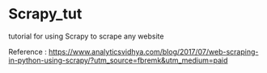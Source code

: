 # Scrapy_tut
tutorial for using Scrapy to scrape any website

Reference : https://www.analyticsvidhya.com/blog/2017/07/web-scraping-in-python-using-scrapy/?utm_source=fbremk&utm_medium=paid
